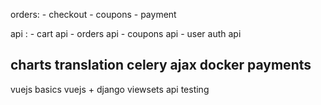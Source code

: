 
orders:
    - checkout
    - coupons
    - payment

api :
    - cart api
    - orders api
    - coupons api
    - user auth api



charts
translation
celery
ajax
docker
payments
----------------
vuejs basics
vuejs + django
viewsets api
testing